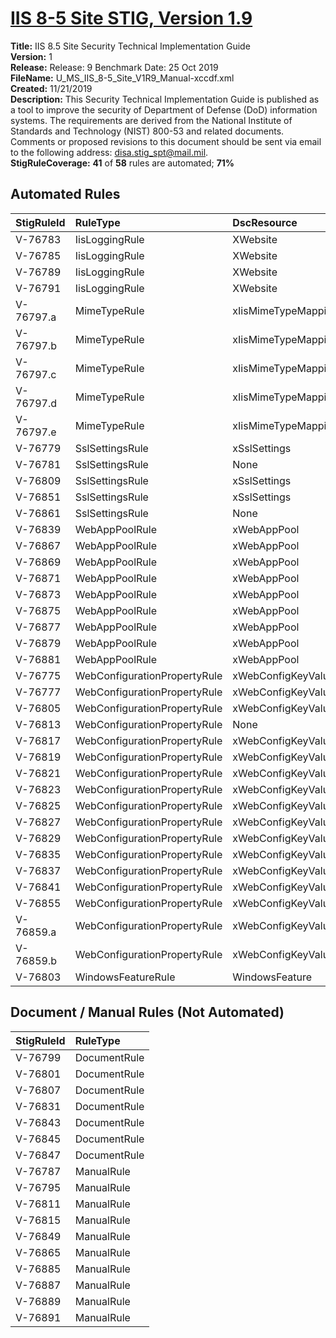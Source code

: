 # [IIS 8-5 Site STIG, Version 1.9](https://github.com/Microsoft/PowerStig/wiki/IISSite-8.5-1.9)

**Title:** IIS 8.5 Site Security Technical Implementation Guide  
**Version:** 1  
**Release:** Release: 9 Benchmark Date: 25 Oct 2019  
**FileName:** U_MS_IIS_8-5_Site_V1R9_Manual-xccdf.xml  
**Created:** 11/21/2019  
**Description:** This Security Technical Implementation Guide is published as a tool to improve the security of Department of Defense (DoD) information systems. The requirements are derived from the National Institute of Standards and Technology (NIST) 800-53 and related documents. Comments or proposed revisions to this document should be sent via email to the following address: disa.stig_spt@mail.mil.  
**StigRuleCoverage:** **41** of **58** rules are automated; **71%**  

## Automated Rules

| StigRuleId | RuleType | DscResource | DuplicateOf |
| :---- | :---- | :---- | :---- |
| V-76783 | IisLoggingRule | XWebsite |  |
| V-76785 | IisLoggingRule | XWebsite |  |
| V-76789 | IisLoggingRule | XWebsite |  |
| V-76791 | IisLoggingRule | XWebsite |  |
| V-76797.a | MimeTypeRule | xIisMimeTypeMapping |  |
| V-76797.b | MimeTypeRule | xIisMimeTypeMapping |  |
| V-76797.c | MimeTypeRule | xIisMimeTypeMapping |  |
| V-76797.d | MimeTypeRule | xIisMimeTypeMapping |  |
| V-76797.e | MimeTypeRule | xIisMimeTypeMapping |  |
| V-76779 | SslSettingsRule | xSslSettings |  |
| V-76781 | SslSettingsRule | None | V-76779 |
| V-76809 | SslSettingsRule | xSslSettings |  |
| V-76851 | SslSettingsRule | xSslSettings |  |
| V-76861 | SslSettingsRule | None | V-76851 |
| V-76839 | WebAppPoolRule | xWebAppPool |  |
| V-76867 | WebAppPoolRule | xWebAppPool |  |
| V-76869 | WebAppPoolRule | xWebAppPool |  |
| V-76871 | WebAppPoolRule | xWebAppPool |  |
| V-76873 | WebAppPoolRule | xWebAppPool |  |
| V-76875 | WebAppPoolRule | xWebAppPool |  |
| V-76877 | WebAppPoolRule | xWebAppPool |  |
| V-76879 | WebAppPoolRule | xWebAppPool |  |
| V-76881 | WebAppPoolRule | xWebAppPool |  |
| V-76775 | WebConfigurationPropertyRule | xWebConfigKeyValue |  |
| V-76777 | WebConfigurationPropertyRule | xWebConfigKeyValue |  |
| V-76805 | WebConfigurationPropertyRule | xWebConfigKeyValue |  |
| V-76813 | WebConfigurationPropertyRule | None | V-76775 |
| V-76817 | WebConfigurationPropertyRule | xWebConfigKeyValue |  |
| V-76819 | WebConfigurationPropertyRule | xWebConfigKeyValue |  |
| V-76821 | WebConfigurationPropertyRule | xWebConfigKeyValue |  |
| V-76823 | WebConfigurationPropertyRule | xWebConfigKeyValue |  |
| V-76825 | WebConfigurationPropertyRule | xWebConfigKeyValue |  |
| V-76827 | WebConfigurationPropertyRule | xWebConfigKeyValue |  |
| V-76829 | WebConfigurationPropertyRule | xWebConfigKeyValue |  |
| V-76835 | WebConfigurationPropertyRule | xWebConfigKeyValue |  |
| V-76837 | WebConfigurationPropertyRule | xWebConfigKeyValue |  |
| V-76841 | WebConfigurationPropertyRule | xWebConfigKeyValue |  |
| V-76855 | WebConfigurationPropertyRule | xWebConfigKeyValue |  |
| V-76859.a | WebConfigurationPropertyRule | xWebConfigKeyValue |  |
| V-76859.b | WebConfigurationPropertyRule | xWebConfigKeyValue |  |
| V-76803 | WindowsFeatureRule | WindowsFeature |  |

## Document / Manual Rules (Not Automated)

| StigRuleId | RuleType |
| :---- | :---- |
| V-76799 | DocumentRule |
| V-76801 | DocumentRule |
| V-76807 | DocumentRule |
| V-76831 | DocumentRule |
| V-76843 | DocumentRule |
| V-76845 | DocumentRule |
| V-76847 | DocumentRule |
| V-76787 | ManualRule |
| V-76795 | ManualRule |
| V-76811 | ManualRule |
| V-76815 | ManualRule |
| V-76849 | ManualRule |
| V-76865 | ManualRule |
| V-76885 | ManualRule |
| V-76887 | ManualRule |
| V-76889 | ManualRule |
| V-76891 | ManualRule |
